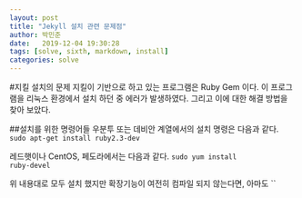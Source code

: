 ```yaml
---
layout: post
title: "Jekyll 설치 관련 문제점"
author: 박민준
date:   2019-12-04 19:30:28
tags: [solve, sixth, markdown, install]
categories: solve
---
```

#지킬 설치의 문제
지킬이 기반으로 하고 있는 프로그램은 Ruby Gem 이다. 이 프로그램을 리눅스 환경에서 설치 하던 중 에러가 발생하였다. 그리고 이에 대한 해결 방법을 찾아 보았다.

##설치를 위한 명령어들
우분투 또는 데비안 계열에서의 설치 명령은 다음과 같다.
<code>sudo apt-get install ruby2.3-dev</code>

레드햇이나 CentOS, 페도라에서는 다음과 같다.
<code>sudo yum install ruby-devel</code>

위 내용대로 모두 설치 했지만 확장기능이 여전히 컴파일 되지 않는다면, 아마도 ``
